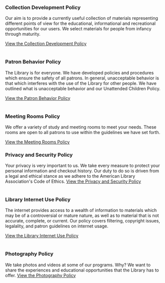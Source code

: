 <div class="row margin-bottom-10">
<div class="col-md-6">

### Collection Development Policy
Our aim is to provide a currently useful collection of materials representing different points of view for the educational, informational and recreational opportunities for our users. We select materials for people from infancy through maturity. 

[View the Collection Development Policy](/collection-development-policy "Collection Development Policy")
<br />
<br />

### Patron Behavior Policy
The Library is for everyone. We have developed policies and procedures which ensure the safety of all patrons. In general, unacceptable behavior is that which interferes with the use of the Library for other people. We have outlined what is unacceptable behavior and our Unattended Children Policy. 

[View the Patron Behavior Policy](/patron-policy "Patron Behavior Policy")
<br />
<br />

### Meeting Rooms Policy
We offer a variety of study and meeting rooms to meet your needs. These rooms are open to all patrons to use within the guidelines we have set forth. 

[View the Meeting Rooms Policy](/meeting-rooms-policy "Meeting Rooms Policy")

</div>
<div class="col-md-6">

### Privacy and Security Policy
Your privacy is very important to us. We take every measure to protect your personal information and checkout history. Our duty to do so is driven from a legal and ethical stance as we adhere to the American Library Association's Code of Ethics. [View the Privacy and Security Policy](/privacy-policy "Privacy and Security Policy")
<br />
<br />

### Library Internet Use Policy
The internet provides access to a wealth of information to materials which may be of a controversial or mature nature, as well as to material that is not accurate, complete, or current. Our policy covers filtering, copyright issues, legalality, and patron guidelines on internet usage.

[View the Library Internet Use Policy](/internet-use "Library Internet Use Policy")
<br />
<br />

### Photography Policy
We take photos and videos at some of our programs. Why? We want to share the experiences and educational opportunities that the Library has to offer.
[View the Photography Policy](/photography-policy "Photography Policy") 

</div>
</div>